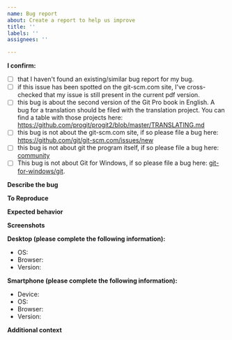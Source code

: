 ```yaml
---
name: Bug report
about: Create a report to help us improve
title: ''
labels: ''
assignees: ''

---
```


**I confirm:**
- [ ] that I haven't found an existing/similar bug report for my bug.
- [ ] if this issue has been spotted on the git-scm.com site, I've cross-checked that my issue is still present in the current pdf version.
- [ ] this bug is about the second version of the Git Pro book in English. A bug for a translation should be filed with the translation project. You can find a table with those projects here: https://github.com/progit/progit2/blob/master/TRANSLATING.md
- [ ] this bug is not about the git-scm.com site, if so please file a bug here: https://github.com/git/git-scm.com/issues/new
- [ ] this bug is not about git the program itself, if so please file a bug here: [community](https://git-scm.com/community)
- [ ] This bug is not about Git for Windows, if so please file a bug here: [git-for-windows/git](https://github.com/git-for-windows/git).

**Describe the bug**
<!-- A clear and concise description of what the bug is. -->

**To Reproduce**
<!-- 1. Go to '...'
2. Click on '....'
3. Scroll down to '....'
4. See error -->

**Expected behavior**
<!-- A clear and concise description of what you expected to happen. -->

**Screenshots**
<!-- If applicable, add screenshots to help explain your problem. -->

**Desktop (please complete the following information):**
 - OS: <!--[e.g. iOS] -->
 - Browser: <!-- [e.g. chrome, safari] -->
 - Version: <!-- [e.g. 22] -->

**Smartphone (please complete the following information):**
 - Device: <!-- [e.g. iPhone6] -->
 - OS: <!-- [e.g. iOS8.1] -->
 - Browser: <!-- [e.g. stock browser, safari] -->
 - Version: <!-- [e.g. 22] -->

**Additional context**
<!-- Add any other context about the problem here. -->
